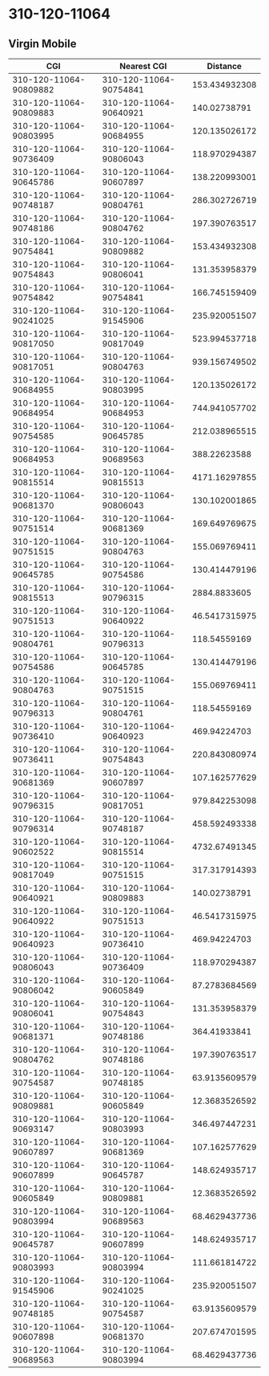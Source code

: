 # 310-120-11064
## Virgin Mobile


| CGI | Nearest CGI | Distance |
|-----|-------------|----------|
| 310-120-11064-90809882 | 310-120-11064-90754841 | 153.434932308 |
| 310-120-11064-90809883 | 310-120-11064-90640921 | 140.02738791 |
| 310-120-11064-90803995 | 310-120-11064-90684955 | 120.135026172 |
| 310-120-11064-90736409 | 310-120-11064-90806043 | 118.970294387 |
| 310-120-11064-90645786 | 310-120-11064-90607897 | 138.220993001 |
| 310-120-11064-90748187 | 310-120-11064-90804761 | 286.302726719 |
| 310-120-11064-90748186 | 310-120-11064-90804762 | 197.390763517 |
| 310-120-11064-90754841 | 310-120-11064-90809882 | 153.434932308 |
| 310-120-11064-90754843 | 310-120-11064-90806041 | 131.353958379 |
| 310-120-11064-90754842 | 310-120-11064-90754841 | 166.745159409 |
| 310-120-11064-90241025 | 310-120-11064-91545906 | 235.920051507 |
| 310-120-11064-90817050 | 310-120-11064-90817049 | 523.994537718 |
| 310-120-11064-90817051 | 310-120-11064-90804763 | 939.156749502 |
| 310-120-11064-90684955 | 310-120-11064-90803995 | 120.135026172 |
| 310-120-11064-90684954 | 310-120-11064-90684953 | 744.941057702 |
| 310-120-11064-90754585 | 310-120-11064-90645785 | 212.038965515 |
| 310-120-11064-90684953 | 310-120-11064-90689563 | 388.22623588 |
| 310-120-11064-90815514 | 310-120-11064-90815513 | 4171.16297855 |
| 310-120-11064-90681370 | 310-120-11064-90806043 | 130.102001865 |
| 310-120-11064-90751514 | 310-120-11064-90681369 | 169.649769675 |
| 310-120-11064-90751515 | 310-120-11064-90804763 | 155.069769411 |
| 310-120-11064-90645785 | 310-120-11064-90754586 | 130.414479196 |
| 310-120-11064-90815513 | 310-120-11064-90796315 | 2884.8833605 |
| 310-120-11064-90751513 | 310-120-11064-90640922 | 46.5417315975 |
| 310-120-11064-90804761 | 310-120-11064-90796313 | 118.54559169 |
| 310-120-11064-90754586 | 310-120-11064-90645785 | 130.414479196 |
| 310-120-11064-90804763 | 310-120-11064-90751515 | 155.069769411 |
| 310-120-11064-90796313 | 310-120-11064-90804761 | 118.54559169 |
| 310-120-11064-90736410 | 310-120-11064-90640923 | 469.94224703 |
| 310-120-11064-90736411 | 310-120-11064-90754843 | 220.843080974 |
| 310-120-11064-90681369 | 310-120-11064-90607897 | 107.162577629 |
| 310-120-11064-90796315 | 310-120-11064-90817051 | 979.842253098 |
| 310-120-11064-90796314 | 310-120-11064-90748187 | 458.592493338 |
| 310-120-11064-90602522 | 310-120-11064-90815514 | 4732.67491345 |
| 310-120-11064-90817049 | 310-120-11064-90751515 | 317.317914393 |
| 310-120-11064-90640921 | 310-120-11064-90809883 | 140.02738791 |
| 310-120-11064-90640922 | 310-120-11064-90751513 | 46.5417315975 |
| 310-120-11064-90640923 | 310-120-11064-90736410 | 469.94224703 |
| 310-120-11064-90806043 | 310-120-11064-90736409 | 118.970294387 |
| 310-120-11064-90806042 | 310-120-11064-90605849 | 87.2783684569 |
| 310-120-11064-90806041 | 310-120-11064-90754843 | 131.353958379 |
| 310-120-11064-90681371 | 310-120-11064-90748186 | 364.41933841 |
| 310-120-11064-90804762 | 310-120-11064-90748186 | 197.390763517 |
| 310-120-11064-90754587 | 310-120-11064-90748185 | 63.9135609579 |
| 310-120-11064-90809881 | 310-120-11064-90605849 | 12.3683526592 |
| 310-120-11064-90693147 | 310-120-11064-90803993 | 346.497447231 |
| 310-120-11064-90607897 | 310-120-11064-90681369 | 107.162577629 |
| 310-120-11064-90607899 | 310-120-11064-90645787 | 148.624935717 |
| 310-120-11064-90605849 | 310-120-11064-90809881 | 12.3683526592 |
| 310-120-11064-90803994 | 310-120-11064-90689563 | 68.4629437736 |
| 310-120-11064-90645787 | 310-120-11064-90607899 | 148.624935717 |
| 310-120-11064-90803993 | 310-120-11064-90803994 | 111.661814722 |
| 310-120-11064-91545906 | 310-120-11064-90241025 | 235.920051507 |
| 310-120-11064-90748185 | 310-120-11064-90754587 | 63.9135609579 |
| 310-120-11064-90607898 | 310-120-11064-90681370 | 207.674701595 |
| 310-120-11064-90689563 | 310-120-11064-90803994 | 68.4629437736 |
